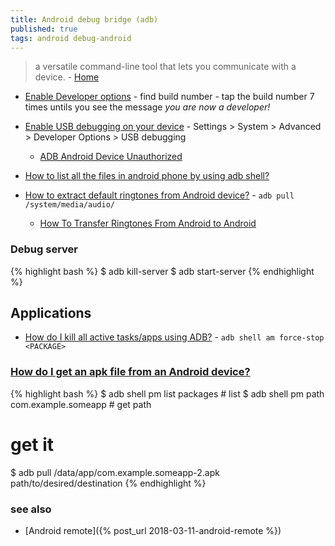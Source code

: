```yaml
---
title: Android debug bridge (adb)
published: true
tags: android debug-android
---
```

>  a versatile command-line tool that lets you communicate with a device.  - [Home](https://developer.android.com/tools/adb)

- [Enable Developer options](https://developer.android.com/studio/debug/dev-options#enable) - find build number - tap the build number 7 times untils you see the message _you are now a developer!_
- [Enable USB debugging on your device](https://developer.android.com/studio/debug/dev-options#Enable-debugging) - Settings > System > Advanced > Developer Options > USB debugging
	- [ADB Android Device Unauthorized](https://stackoverflow.com/questions/23081263/adb-android-device-unauthorized)
- [How to list all the files in android phone by using adb shell?](https://stackoverflow.com/questions/16796432/how-to-list-all-the-files-in-android-phone-by-using-adb-shell)

- [How to extract default ringtones from Android device?](https://android.stackexchange.com/questions/183455/how-to-extract-default-ringtones-from-android-device) - `adb pull /system/media/audio/`
	- [How To Transfer Ringtones From Android to Android ](https://mobiletrans.wondershare.com/android-transfer/transfer-ringtones-from-android-to-android.html)

### Debug server
{% highlight bash %}
$ adb kill-server
$ adb start-server
{% endhighlight %}

## Applications
- [How do I kill all active tasks/apps using ADB?](https://stackoverflow.com/a/38845817/51386) - `adb shell am force-stop <PACKAGE>`

### [How do I get an apk file from an Android device?](https://stackoverflow.com/questions/4032960/how-do-i-get-an-apk-file-from-an-android-device)
{% highlight bash %}
$ adb shell pm list packages             # list
$ adb shell pm path com.example.someapp  # get path
# get it
$ adb pull /data/app/com.example.someapp-2.apk path/to/desired/destination
{% endhighlight %}


### see also
- [Android remote]({% post_url 2018-03-11-android-remote %})
